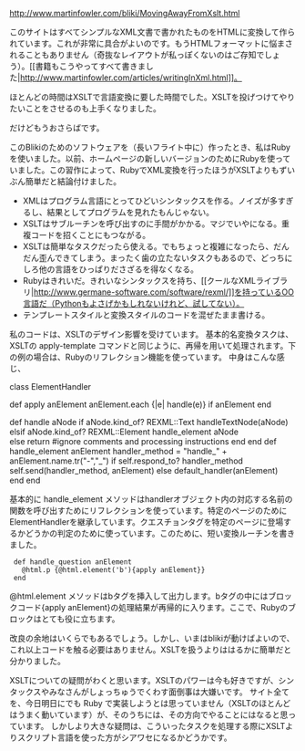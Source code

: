 http://www.martinfowler.com/bliki/MovingAwayFromXslt.html

このサイトはすべてシンプルなXML文書で書かれたものをHTMLに変換して作られています。これが非常に具合がよいのです。もうHTMLフォーマットに悩まされることもありません（奇抜なレイアウトが私っぽくないのはご存知でしょう）。[[書籍もこうやってすべて書きました|http://www.martinfowler.com/articles/writingInXml.html]]。

ほとんどの時間はXSLTで言語変換に要した時間でした。XSLTを投げつけてやりたいことをさせるのも上手くなりました。

だけどもうおさらばです。

このBlikiのためのソフトウェアを（長いフライト中に）作ったとき、私はRubyを使いました。以前、ホームページの新しいバージョンのためにRubyを使っていました。この習作によって、RubyでXML変換を行ったほうがXSLTよりもずいぶん簡単だと結論付けました。

* XMLはプログラム言語にとってひどいシンタックスを作る。ノイズが多すぎるし、結果としてプログラムを見れたもんじゃない。
* XSLTはサブルーチンを呼び出すのに手間がかかる。マジでいやになる。重複コードを招くことにもつながる。
* XSLTは簡単なタスクだったら使える。でもちょっと複雑になったら、だんだん歪んできてしまう。まったく歯の立たないタスクもあるので、どっちにしろ他の言語をひっぱりださざるを得なくなる。
* Rubyはきれいだ。きれいなシンタックスを持ち、[[クールなXMLライブラリ|http://www.germane-software.com/software/rexml/]]を持っているOO言語だ（Pythonもよさげかもしれないけれど、試してない）。
* テンプレートスタイルと変換スタイルのコードを混ぜたまま書ける。

私のコードは、XSLTのデザイン影響を受けています。
基本的名変換タスクは、XSLTの apply-template コマンドと同じように、再帰を用いて処理されます。下の例の場合は、Rubyのリフレクション機能を使っています。
中身はこんな感じ、

 class ElementHandler
 
   def apply anElement
     anElement.each {|e| handle(e)} if anElement
   end
 
   def handle aNode
     if aNode.kind_of? REXML::Text
       handleTextNode(aNode) 
     elsif aNode.kind_of? REXML::Element
       handle_element aNode  
     else
       return #ignore comments and processing instructions
     end
   end
   def handle_element anElement
     handler_method = "handle_" + anElement.name.tr("-","_")
     if self.respond_to? handler_method
       self.send(handler_method, anElement)
     else
       default_handler(anElement)  
     end
   end

基本的に handle_element メソッドはhandlerオブジェクト内の対応する名前の関数を呼び出すためにリフレクションを使っています。特定のページのためにElementHandlerを継承しています。クエスチョンタグを特定のページに登場するかどうかの判定のために使っています。このために、短い変換ルーチンを書きました。

     def handle_question anElement
       @html.p {@html.element('b'){apply anElement}}
     end

@html.element メソッドはbタグを挿入して出力します。bタグの中にはブロックコード{apply anElement}の処理結果が再帰的に入ります。ここで、Rubyのブロックはとても役に立ちます。

改良の余地はいくらでもあるでしょう。しかし、いまはblikiが動けばよいので、これ以上コードを触る必要はありません。XSLTを扱うよりははるかに簡単だと分かりました。

XSLTについての疑問がわくと思います。XSLTのパワーは今も好きですが、シンタックスやみなさんがしょっちゅうでくわす面倒事は大嫌いです。
サイト全てを、今日明日にでも Ruby で実装しようとは思っていません（XSLTのほとんどはうまく動いています）が、そのうちには、その方向でやることにはなると思っています。
しかしより大きな疑問は、こういったタスクを処理する際にXSLTよりスクリプト言語を使った方がシアワセになるかどうかです。